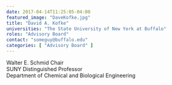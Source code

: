 ```yaml
---
date: 2017-04-14T11:25:05-04:00
featured_image: "DaveKofke.jpg"
title: "David A. Kofke"
universities: "The State University of New York at Buffalo"
roles: "Advisory Board"
contact: "someguy@buffalo.edu"
categories: [ "Advisory Board" ]
---
```


Walter E. Schmid Chair\
SUNY Distinguished Professor\
Department of Chemical and Biological Engineering




